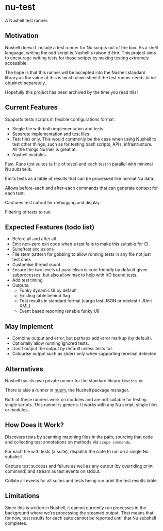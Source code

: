 # nu-test

A Nushell test runner.


## Motivation

Nushell doesn't include a test runner for Nu scripts out of the box. As a shell language, writing the odd script is Nushell's raison d'être. This project aims to encourage writing tests for those scripts by making testing extremely accessible.

The hope is that this runner will be accepted into the Nushell standard library as the value of this is much diminished if the test runner needs to be obtained separately.

Hopefully this project has been archived by the time you read this!


## Current Features

Supports tests scripts in flexible configurations format:
- Single file with both implementation and tests
- Separate implementation and test files
- Test files only. This would commonly be the case when using Nushell to test other things, such as for testing bash scripts, APIs, infrastructure. All the things Nushell is great at.
- Nushell modules.

Fast. Runs test suites (a file of tests) and each test in parallel with minimal Nu subshells.

Emits tests as a table of results that can be processed like normal Nu data.

Allows before-each and after-each commands that can generate context for each test.

Captures test output for debugging and display.

Filtering of tests to run.


## Expected Features (todo list)

- Before all and after all
- Emit non-zero exit code when a test fails to make this suitable for CI.
- Suite/test exclusions
- File stem pattern for gobbing to allow running tests in any file not just test ones
- Customise thread count
- Ensure the two levels of parallelism is core friendly by default given subprocesses, but also allow max to help with I/O bound tests.
- Add test timing
- Outputs:
  - Funky dynamic UI by default
  - Existing table behind flag
  - Test results in standard format (cargo test JSON or nextest / JUnit XML)
  - Event based reporting (enable funky UI)


## May Implement

- Combine output and error, but perhaps add error markup (by default).
- Optionally allow running ignored tests.
- Don't output the output by default unless tests fail.
- Colourise output such as stderr only when supporting terminal detected


## Alternatives

Nushell has its own private runner for the standard library `testing.nu`.

There is also a runner in [nupm](https://github.com/nushell/nupm), the Nushell package manager.

Both of these runners work on modules and are not suitable for testing single scripts. This runner is generic. It works with any Nu script, single files or modules.


## How Does It Work?

Discovers tests by scanning matching files in the path, sourcing that code and collecting test annotations on methods via `scope commands`.

For each file with tests (a suite), dispatch the suite to run on a single Nu subshell.

Capture test success and failure as well as any output (by overriding print command) and stream as test events on stdout.

Collate all events for all suites and tests being run print the test results table.


## Limitations

Since this is written in Nushell, it cannot currently run processes in the background where we're processing the steamed output. That means that for now, test results for each suite cannot be reported until that Nu subshell completes. 
